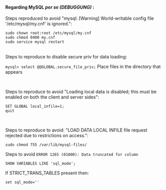 <h4> Regarding MySQL <i>per se (DEBUGGUNG) </i>:</h4>

Steps reproduced to avoid "mysql: [Warning] World-writable config file '/etc/mysql/my.cnf' is ignored.":
```
sudo chown root:root /etc/mysql/my.cnf
sudo chmod 0400 my.cnf
sudo service mysql restart
```
</br>
Steps to reproduce to disable secure priv for data loading:

```mysql> select @@GLOBAL.secure_file_priv;```
Place files in the directory that appears

</br>

Steps to reproduce to avoid "Loading local data is disabled; this must be enabled on both the client and server sides":
```
SET GLOBAL local_infile=1;
quit
```


</br>

Steps to reproduce to avoid: "LOAD DATA LOCAL INFILE file request rejected due to restrictions on access.":
```
sudo chmod 755 /var/lib/mysql-files/
```
Steps to avoid ```ERROR 1265 (01000): Data truncated for column```
```
SHOW VARIABLES LIKE 'sql_mode';
```
If STRICT_TRANS_TABLES present then:
```
set sql_mode=''
```
